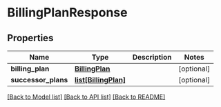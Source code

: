 # BillingPlanResponse

## Properties
Name | Type | Description | Notes
------------ | ------------- | ------------- | -------------
**billing_plan** | [**BillingPlan**](BillingPlan.md) |  | [optional] 
**successor_plans** | [**list[BillingPlan]**](BillingPlan.md) |  | [optional] 

[[Back to Model list]](../README.md#documentation-for-models) [[Back to API list]](../README.md#documentation-for-api-endpoints) [[Back to README]](../README.md)


